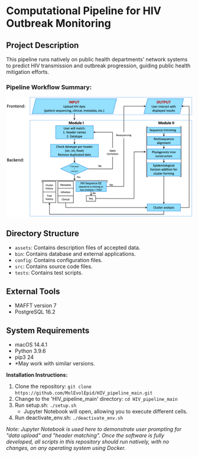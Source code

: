# Computational Pipeline for HIV Outbreak Monitoring

## Project Description
This pipeline runs natively on public health departments' network systems to predict HIV transmission and outbreak progression, guiding public health mitigation efforts.

### Pipeline Workflow Summary:
![Workflow Summary](pipline_workflow.png)
## Directory Structure
- `assets`: Contains description files of accepted data.
- `bin`: Contains database and external applications.
- `config`: Contains configuration files.
- `src`: Contains source code files.
- `tests`: Contains test scripts.

## External Tools
- MAFFT version 7
- PostgreSQL 16.2

## System Requirements
- macOS 14.4.1 
- Python 3.9.6
- pip3 24
- *May work with similar versions.

**Installation Instructions:**

1. Clone the repository: `git clone https://github.com/MolEvolEpid/HIV_pipeline_main.git`
2. Change to the 'HIV_pipeline_main' directory: `cd HIV_pipeline_main`
3. Run setup.sh: `./setup.sh`
   - Jupyter Notebook will open, allowing you to execute different cells.
4. Run deactivate_env.sh: `./deactivate_env.sh`

*Note: Jupyter Notebook is used here to demonstrate user prompting for "data upload" and "header matching". Once the software is fully developed, all scripts in this repository should run natively, with no changes, on any operating system using Docker.*
